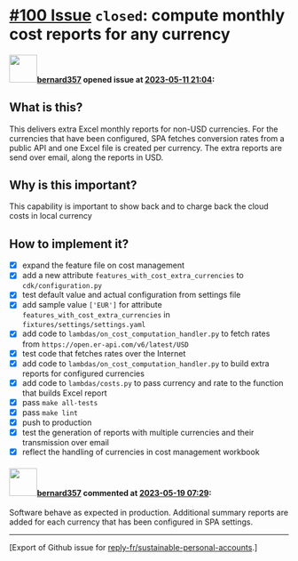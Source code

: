 # [\#100 Issue](https://github.com/reply-fr/sustainable-personal-accounts/issues/100) `closed`: compute monthly cost reports for any currency

#### <img src="https://avatars.githubusercontent.com/u/235078?v=4" width="50">[bernard357](https://github.com/bernard357) opened issue at [2023-05-11 21:04](https://github.com/reply-fr/sustainable-personal-accounts/issues/100):

## What is this?
This delivers extra Excel monthly reports for non-USD currencies. For the currencies that have been configured, SPA fetches conversion rates from a public API and one Excel file is created per currency. The extra reports are send over email, along the reports in USD.

## Why is this important?
This capability is important to show back and to charge back the cloud costs in local currency

## How to implement it?

- [x] expand the feature file on cost management
- [x] add a new attribute `features_with_cost_extra_currencies` to `cdk/configuration.py`
- [x] test default value and actual configuration from settings file
- [x] add sample value `['EUR']` for attribute  `features_with_cost_extra_currencies` in `fixtures/settings/settings.yaml`
- [x] add code to `lambdas/on_cost_computation_handler.py` to fetch rates from `https://open.er-api.com/v6/latest/USD`
- [x] test code that fetches rates over the Internet
- [x] add code to `lambdas/on_cost_computation_handler.py` to build extra reports for configured currencies
- [x] add code to `lambdas/costs.py` to pass currency and rate to the function that builds Excel report
- [x] pass `make all-tests`
- [x] pass `make lint`
- [x] push to production
- [x] test the generation of reports with multiple currencies and their transmission over email
- [x] reflect the handling of currencies in cost management workbook

#### <img src="https://avatars.githubusercontent.com/u/235078?v=4" width="50">[bernard357](https://github.com/bernard357) commented at [2023-05-19 07:29](https://github.com/reply-fr/sustainable-personal-accounts/issues/100#issuecomment-1554162828):

Software behave as expected in production. Additional summary reports are added for each currency that has been configured in SPA settings.


-------------------------------------------------------------------------------



[Export of Github issue for [reply-fr/sustainable-personal-accounts](https://github.com/reply-fr/sustainable-personal-accounts).]
